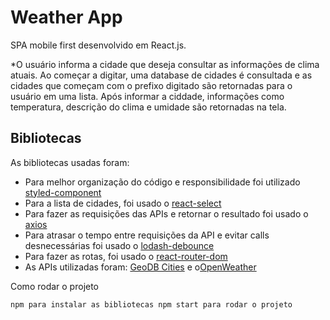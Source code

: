 # Weather App

SPA mobile first desenvolvido em React.js.

*O usuário informa a cidade que deseja consultar as informações de clima atuais. Ao começar a digitar, uma database de cidades é consultada e as cidades que começam com o prefixo digitado são retornadas para o usuário em uma lista. Após informar a ciddade, informações como temperatura, descrição do clima e umidade são retornadas na tela.

## Bibliotecas 

As bibliotecas usadas foram:

* Para melhor organização do código e responsibilidade foi utilizado [styled-component](https://styled-components.com/)
* Para a lista de cidades, foi usado o [react-select](https://react-select.com/home)
* Para fazer as requisições das APIs e retornar o resultado foi usado o [axios](https://axios-http.com/)
* Para atrasar o tempo entre requisições da API e evitar calls desnecessárias foi usado o [lodash-debounce](https://lodash.com/)
* Para fazer as rotas, foi usado o [react-router-dom](https://v5.reactrouter.com/web/guides/quick-start)
* As APIs utilizadas foram: [GeoDB Cities](http://geodb-cities-api.wirefreethought.com/) e o[OpenWeather](https://openweathermap.org/)

Como rodar o projeto

`npm para instalar as bibliotecas
npm start para rodar o projeto`
